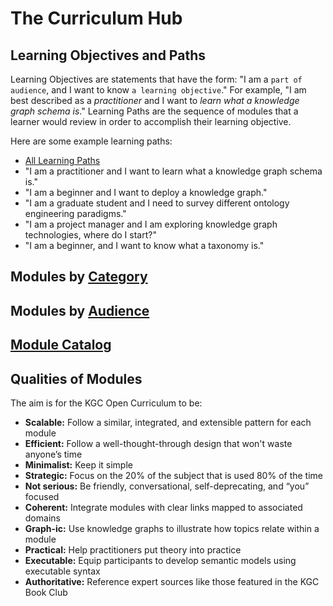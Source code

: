# The Curriculum Hub

## Learning Objectives and Paths
Learning Objectives are statements that have the form: "I am a `part of audience`, and I want to know `a learning objective`." For example, "I am best described as a _practitioner_ and I want to _learn what a knowledge graph schema is_." Learning Paths are the sequence of modules that a learner would review in order to accomplish their learning objective.

Here are some example learning paths:
* [All Learning Paths](./learning_paths.md)
* "I am a practitioner and I want to learn what a knowledge graph schema is."
* "I am a beginner and I want to deploy a knowledge graph."
* "I am a graduate student and I need to survey different ontology engineering paradigms."
* "I am a project manager and I am exploring knowledge graph technologies, where do I start?"
* "I am a beginner, and I want to know what a taxonomy is."
  
## Modules by [Category](./categories/README.md)

## Modules by [Audience](./audiences/README.md)

## [Module Catalog](./modules/README.md)

## Qualities of Modules
The aim is for the KGC Open Curriculum to be: 

* **Scalable:** Follow a similar, integrated, and extensible pattern for each module 
* **Efficient:** Follow a well-thought-through design that won't waste anyone’s time
* **Minimalist:** Keep it simple
* **Strategic:** Focus on the 20% of the subject that is used 80% of the time
* **Not serious:** Be friendly, conversational, self-deprecating, and “you” focused
* **Coherent:** Integrate modules with clear links mapped to associated domains
* **Graph-ic:** Use knowledge graphs to illustrate how topics relate within a module
* **Practical:** Help practitioners put theory into practice
* **Executable:** Equip participants to develop semantic models using executable syntax
* **Authoritative:** Reference expert sources like those featured in the KGC Book Club
